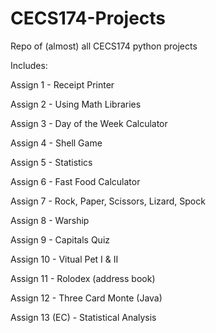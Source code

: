 # CECS174-Projects
Repo of (almost) all CECS174 python projects

Includes:

Assign 1 - Receipt Printer

Assign 2 - Using Math Libraries

Assign 3 - Day of the Week Calculator

Assign 4 - Shell Game

Assign 5 - Statistics

Assign 6 - Fast Food Calculator

Assign 7 - Rock, Paper, Scissors, Lizard, Spock

Assign 8 - Warship

Assign 9 - Capitals Quiz

Assign 10 - Vitual Pet I & II

Assign 11 - Rolodex (address book)

Assign 12 - Three Card Monte (Java)

Assign 13 (EC) - Statistical Analysis
